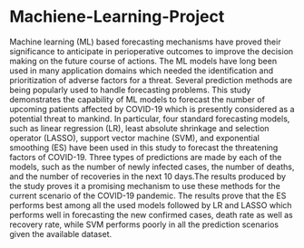 # Machiene-Learning-Project


Machine learning (ML) based forecasting mechanisms have proved their significance to anticipate in perioperative outcomes to improve the decision making on the future course of actions. The ML models have long been used in many application domains which needed the identification and prioritization of adverse factors for a threat. Several prediction methods are being popularly used to handle forecasting problems. This study demonstrates the capability of ML models to forecast the number of upcoming patients affected by COVID-19 which is presently considered as a potential threat to mankind. In particular, four standard forecasting models, such as linear regression (LR), least absolute shrinkage and selection operator (LASSO), support vector machine (SVM), and exponential smoothing (ES) have been used in this study to forecast the threatening factors of COVID-19. Three types of predictions are made by each of the models, such as the number of newly infected cases, the number of deaths, and the number of recoveries in the next 10 days.The results produced by the study proves it a promising mechanism to use these methods for the current scenario of the COVID-19 pandemic. The results prove that the ES performs best among all the used models followed by LR and LASSO which performs well in forecasting the new confirmed cases, death rate as well as recovery rate, while SVM performs poorly in all the prediction scenarios given the available dataset.
